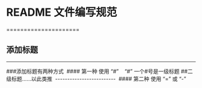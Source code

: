 # README 文件编写规范
=====================
## 添加标题
----------------
###添加标题有两种方式 
  #### 第一种 使用 “#” 
    “#” 一个#号是一级标题 ##二级标题......以此类推
  -------------------------
  #### 第二种 使用 “=” 或 “-”
